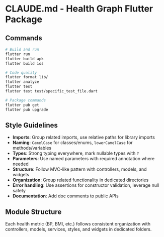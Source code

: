 # CLAUDE.md - Health Graph Flutter Package

## Commands
```bash
# Build and run
flutter run
flutter build apk
flutter build ios

# Code quality
flutter format lib/
flutter analyze
flutter test
flutter test test/specific_test_file.dart

# Package commands
flutter pub get
flutter pub upgrade
```

## Style Guidelines
- **Imports**: Group related imports, use relative paths for library imports
- **Naming**: `CamelCase` for classes/enums, `lowerCamelCase` for methods/variables
- **Types**: Strong typing everywhere, mark nullable types with `?`
- **Parameters**: Use named parameters with required annotation where needed
- **Structure**: Follow MVC-like pattern with controllers, models, and widgets
- **Organization**: Group related functionality in dedicated directories
- **Error handling**: Use assertions for constructor validation, leverage null safety
- **Documentation**: Add doc comments to public APIs

## Module Structure
Each health metric (BP, BMI, etc.) follows consistent organization with controllers, models, services, styles, and widgets in dedicated folders.